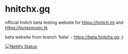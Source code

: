 # hnitchx.gq
official hnitch beta testing website for https://hnitch.ml and https://tunesmusic.tk

beta website from branch 'beta' - https://beta.hnitchx.gq ;)

[![Netlify Status](https://api.netlify.com/api/v1/badges/224d1d40-4347-43d5-822e-f5a5b8daa515/deploy-status)](https://app.netlify.com/sites/hnitchxgq/deploys)
